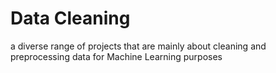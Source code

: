 # Data Cleaning
a diverse range of projects that are mainly about cleaning and preprocessing data for Machine Learning purposes
